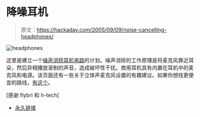 # 降噪耳机

> 原文：<https://hackaday.com/2005/09/09/noise-cancelling-headphones/>

![headphones](img/c522d0a142c8d6a1fa08dd2830c33b07.png)

这里是建立一个[噪声消除耳机电路](http://www.headwize.com/projects/noise_prj.htm)的计划。噪声消除的工作原理是将麦克风靠近耳朵，然后异相播放录制的声音，造成破坏性干扰。商用耳机具有内置在耳机中的麦克风和电源。该页面还有一些关于立体声麦克风设置的有趣建议。如果你想找更便宜的路线，[有这个](http://www.rabidhardware.net/index.php?id=42&page=1)。

[感谢 flybri 和 h-tech]

*   [永久链接](http://www.headwize.com/projects/noise_prj.htm)
